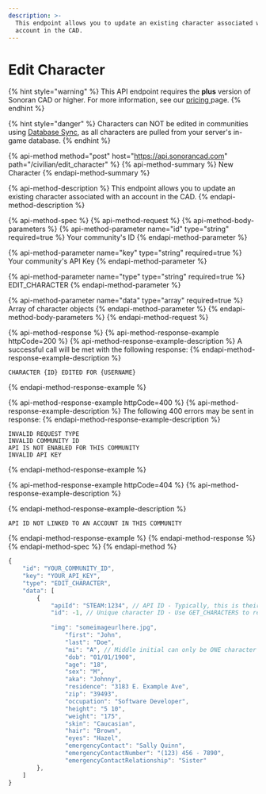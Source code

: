 ```yaml
---
description: >-
  This endpoint allows you to update an existing character associated with an
  account in the CAD.
---
```


# Edit Character

{% hint style="warning" %}
This API endpoint requires the **plus** version of Sonoran CAD or higher. For more information, see our [pricing ](../../../../pricing/faq/)page.
{% endhint %}

{% hint style="danger" %}
Characters can NOT be edited in communities using [Database Sync](), as all characters are pulled from your server's in-game database.
{% endhint %}

{% api-method method="post" host="https://api.sonorancad.com" path="/civilian/edit\_character" %}
{% api-method-summary %}
New Character
{% endapi-method-summary %}

{% api-method-description %}
This endpoint allows you to update an existing character associated with an account in the CAD.
{% endapi-method-description %}

{% api-method-spec %}
{% api-method-request %}
{% api-method-body-parameters %}
{% api-method-parameter name="id" type="string" required=true %}
Your community's ID
{% endapi-method-parameter %}

{% api-method-parameter name="key" type="string" required=true %}
Your community's API Key
{% endapi-method-parameter %}

{% api-method-parameter name="type" type="string" required=true %}
EDIT\_CHARACTER
{% endapi-method-parameter %}

{% api-method-parameter name="data" type="array" required=true %}
Array of character objects
{% endapi-method-parameter %}
{% endapi-method-body-parameters %}
{% endapi-method-request %}

{% api-method-response %}
{% api-method-response-example httpCode=200 %}
{% api-method-response-example-description %}
A successful call will be met with the following response:
{% endapi-method-response-example-description %}

```
CHARACTER {ID} EDITED FOR {USERNAME}
```
{% endapi-method-response-example %}

{% api-method-response-example httpCode=400 %}
{% api-method-response-example-description %}
The following 400 errors may be sent in response:
{% endapi-method-response-example-description %}

```http
INVALID REQUEST TYPE
INVALID COMMUNITY ID
API IS NOT ENABLED FOR THIS COMMUNITY
INVALID API KEY
```
{% endapi-method-response-example %}

{% api-method-response-example httpCode=404 %}
{% api-method-response-example-description %}

{% endapi-method-response-example-description %}

```
API ID NOT LINKED TO AN ACCOUNT IN THIS COMMUNITY
```
{% endapi-method-response-example %}
{% endapi-method-response %}
{% endapi-method-spec %}
{% endapi-method %}

```javascript
{
    "id": "YOUR_COMMUNITY_ID",
    "key": "YOUR_API_KEY",
    "type": "EDIT_CHARACTER",
    "data": [
        {
            "apiId": "STEAM:1234", // API ID - Typically, this is their Steam Hex
            "id": -1, // Unique character ID - Use GET_CHARACTERS to retrieve
            
            "img": "someimageurlhere.jpg",
    		    "first": "John",
    		    "last": "Doe",
    		    "mi": "A", // Middle initial can only be ONE character
    		    "dob": "01/01/1900",
    		    "age": "18",
    		    "sex": "M",
    	    	"aka": "Johnny",
    	    	"residence": "3183 E. Example Ave",
        		"zip": "39493",
        		"occupation": "Software Developer",
        		"height": "5 10",
        		"weight": "175",
        		"skin": "Caucasian",
        		"hair": "Brown",
        		"eyes": "Hazel",
        		"emergencyContact": "Sally Quinn",
        		"emergencyContactNumber": "(123) 456 - 7890",
        		"emergencyContactRelationship": "Sister"
        },
    ]
}
```

